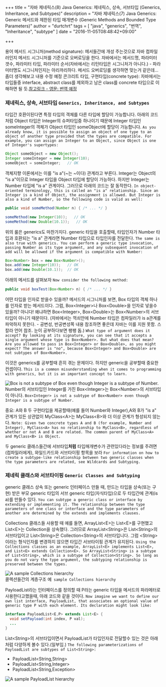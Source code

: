 +++
title = "자바 제네릭스(8) Java Generics: 제네릭스, 상속, 서브타입 (Generics, Inheritance, and Subtypes)"
description = "자바 제네릭스(7) Java Generics: Generic 메서드와 제한된 타입 매개변수 (Generic Methods and Bounded Type Parameters)"
author = "durtchrt"
tags = [ "java", "generics", "번역", "Inheritance", "subtype"  ]
date = "2016-11-05T08:48:42+09:00"

+++

용어 
메서드 시그니처(method signature): 메서들간에 개성 주는것으로 자바 컴파일러인지 메서드 시그니처를 기준으로 오버로딩을 한다.  자바에서는 메서드명, 파라미터 갯수, 파라미터 타입, 파라미터 순서(자바에서는 리턴타입은 시그니처가 아니다.) - 파라미터명도 시그니처인지는 아리까리하다. 메서드 오버로딩를 생각하면 맞는거 같은데... 좀더 생각해보고 내용 수정 예정
콘크리트 타입, 구현타입(concrete type): 자바에서는 타입들중 interface, abstract class를 제외하고 남은 class를 concrete 타입으로 이해하면 될 듯.[참고링크 - 영문: 번역 예정](http://dreuarchive.cra.org/2002/heise/typeComp.html)

### 제네릭스, 상속, 서브타입 `Generics, Inheritance, and Subtypes`

타입간 호환이된다면 특정 타입의 객체를 다른 타입에 할당이 가능합니다. 아래의 코드처럼 Object 타입은 Integer의 슈퍼타입중 하나이기 때문에 Integer 타입인 someInteger의 객체가 Object 타입인 someObject에 할당이 가능합니다.
`As you already know, it is possible to assign an object of one type to an object of another type provided that the types are compatible. For example, you can assign an Integer to an Object, since Object is one of Integer's supertypes:`

```java
Object someObject = new Object();
Integer someInteger = new Integer(10);
someObject = someInteger;   // OK
```

객체지향 이론에서는 이를 "is a"(~는 ~이다) 관계라고 부른다. Integer는 Object의 "is a"이므로 Integer 타입을 Object 타입에 할당이 가능하다. 하지만 Integer는 Number 타입에 "is a" 관계이다. 그러므로 아래의 코드는 잘 동작한다.
`In object-oriented terminology, this is called an "is a" relationship. Since an Integer is a kind of Object, the assignment is allowed. But Integer is also a kind of Number, so the following code is valid as well:`

```java
public void someMethod(Number n) { /* ... */ }

someMethod(new Integer(10));   // OK
someMethod(new Double(10.1));   // OK
```

위의 룰은 generics도 마찬가지다. generic 타입을 호출할때, 타입인자가 Number 타입과 호환되는 "is a" 관계라면 Number 타입으로 타입인자를 전달한다.
`The same is also true with generics. You can perform a generic type invocation, passing Number as its type argument, and any subsequent invocation of add will be allowed if the argument is compatible with Number:`

```java
Box<Number> box = new Box<Number>();
box.add(new Integer(10));   // OK
box.add(new Double(10.1));  // OK
```

아래의 메서드를 살펴보자
`Now consider the following method:`

```java
public void boxTest(Box<Number> n) { /* ... */ }
```

어떤 타입을 인자로 받을수 있을까? 메서드의 시그니처를 보면, Box<Number> 타입의 객체 하나를 인자로 받는 메서드이다. 그럼, Box\<Integer\>나 Box\<Double\>을 인자로 넣을수 있을까? 아니다! 왜냐하면 Box\<Integer\>, Box\<Double\>는 Box\<Number\>의 서브타입이 아니기 때문이다. (자바에서는 꺽쇠안에 Number 타입은 컴파일러가 is a관계를 파악하지 못한다. - 공변성, 반공변성쪽 내용 참조하면 좋은데 자바는 이를 지원 못함. 스칼라 언어 참조. 눈이 공부하다보면 팽팽 돔.)
`What type of argument does it accept? By looking at its signature, you can see that it accepts a single argument whose type is Box<Number>. But what does that mean? Are you allowed to pass in Box<Integer> or Box<Double>, as you might expect? The answer is "no", because Box<Integer> and Box<Double> are not subtypes of Box<Number>.`

이것은 generics를 공부할때 흔히 겪는 문제이다. 하지만 generic을 공부할때 중요한 컨셉이다.
`This is a common misunderstanding when it comes to programming with generics, but it is an important concept to learn.`

![Box<Integer> is not a subtype of Box<Number> even though Integer is a subtype of Number.](../8-1.gif)
<br>
Number의 서브타입인 Integer를 가진 Box\<Integer\>는 Box\<Number\>의 서브타입이 아니다.
`Box<Integer> is not a subtype of Box<Number> even though Integer is a subtype of Number.`

중요:  A와 B 두 구현타입을 제공할때(예를 들어 Number와 Integer),A와 B가 "is a" 관계가 있든 상관없이  MyClass\<A\>는 MyClass\<B\>와 더 이상 관계가 형성되지 않는다.
`Note: Given two concrete types A and B (for example, Number and Integer), MyClass<A> has no relationship to MyClass<B>, regardless of whether or not A and B are related. The common parent of MyClass<A> and MyClass<B> is Object.`

두 generic 클래스들간에 서브타입**처럼** 타입매개변수가 관련있다라는 정보를 주려면(컴파일러에게), 와일드카드와 서브타이핑 항목을 보라
`For information on how to create a subtype-like relationship between two generic classes when the type parameters are related, see Wildcards and Subtyping.`


### 제네릭 클래스와 서브타이핑 `Generic Classes and Subtyping`

generic 클래스 상속 또는 generic 인터페이스 만들 때, 만드는 타입을 상속(또는 구현) 받은 부모  generic 타입의 서브 generic 타입(자식타입)으로 두 타입간에 관계(is a)를 만들수 있다.
`You can subtype a generic class or interface by extending or implementing it. The relationship between the type parameters of one class or interface and the type parameters of another are determined by the extends and implements clauses.`

Collections 클래스들 사용할 때 예를 들면,  ArrayList\<E\>는 List\<E\>를 구현했고 List\<E\>는 Collection을 상속했다. 그러므로 ArrayList\<String\>은 List\<String\>의 서브타입이고 List\<String\>은 Collection\<String\>의 서브타입니다. 그럼 \<String\>이라는 형식인자를 변경하지 않으면 타입간 서브타이핑 관계가 유지된다.
`Using the Collections classes as an example, ArrayList<E> implements List<E>, and List<E> extends Collection<E>. So ArrayList<String> is a subtype of List<String>, which is a subtype of Collection<String>. So long as you do not vary the type argument, the subtyping relationship is preserved between the types.`

![A sample Collections hierarchy](../8-2.gif)
<br>
콜렉션들간의 계층구조 예` sample Collections hierarchy`

PayloadList라는 인터페이스를 정의할 때 P라는 generic 타입을 메서드의 파라메터로 사용한다고했을때, 아래 코드와 같을 것이다.
`Now imagine we want to define our own list interface, PayloadList, that associates an optional value of generic type P with each element. Its declaration might look like:`

```java
interface PayloadList<E,P> extends List<E> {
  void setPayload(int index, P val);
  ...
}
```

List\<String\>의 서브타입이면서 PayloadList가 타입인자로 전달할수 있는 것은 아래처럼 다양하게 볼수 있다.(일부임.)
`The following parameterizations of PayloadList are subtypes of List<String>:`

- PayloadList<String,String>
- PayloadList<String,Integer>
- PayloadList<String,Exception>

![A sample PayloadList hierarchy](../8-3.gif)
